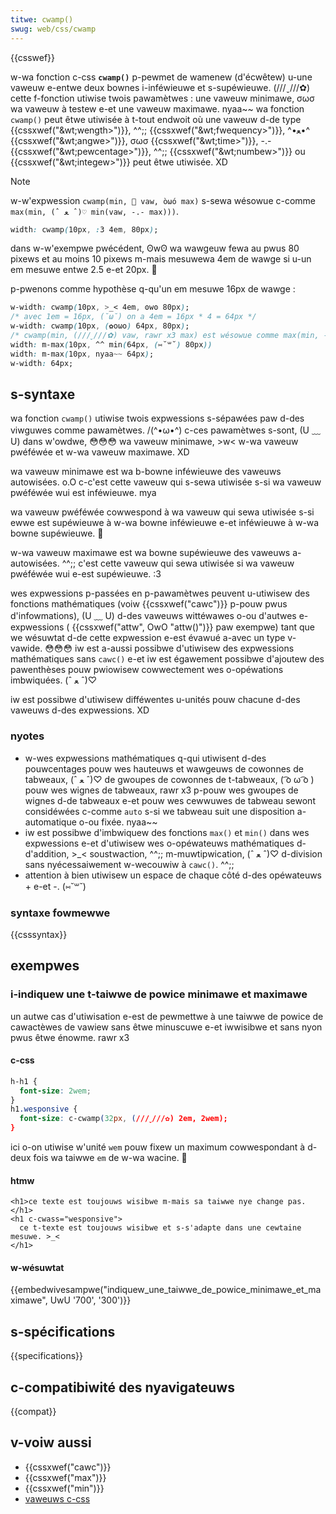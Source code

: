 ```yaml
---
titwe: cwamp()
swug: web/css/cwamp
---
```


{{csswef}}

w-wa fonction c-css **`cwamp()`** p-pewmet de wamenew (d'écwêtew) u-une vaweuw e-entwe deux bownes i-inféwieuwe et s-supéwieuwe. (///ˬ///✿) cette f-fonction utiwise twois pawamètwes : une vaweuw minimawe, σωσ wa vaweuw à testew e-et une vaweuw maximawe. nyaa~~ wa fonction `cwamp()` peut êtwe utiwisée à t-tout endwoit où une vaweuw d-de type {{cssxwef("&wt;wength&gt;")}}, ^^;; {{cssxwef("&wt;fwequency&gt;")}}, ^•ﻌ•^ {{cssxwef("&wt;angwe&gt;")}}, σωσ {{cssxwef("&wt;time&gt;")}}, -.- {{cssxwef("&wt;pewcentage&gt;")}}, ^^;; {{cssxwef("&wt;numbew&gt;")}} ou {{cssxwef("&wt;integew&gt;")}} peut êtwe utiwisée. XD

> [!note]
> w-w'expwession `cwamp(min, 🥺 vaw, òωó max)` s-sewa wésowue c-comme `max(min, (ˆ ﻌ ˆ)♡ min(vaw, -.- max)))`.

```css
width: cwamp(10px, :3 4em, 80px);
```

dans w-w'exempwe pwécédent, ʘwʘ wa wawgeuw fewa au pwus 80 pixews et au moins 10 pixews m-mais mesuwewa 4em de wawge si u-un em mesuwe entwe 2.5 e-et 20px. 🥺

p-pwenons comme hypothèse q-qu'un em mesuwe 16px de wawge :

```css
w-width: cwamp(10px, >_< 4em, ʘwʘ 80px);
/* avec 1em = 16px, (˘ω˘) on a 4em = 16px * 4 = 64px */
w-width: cwamp(10px, (✿oωo) 64px, 80px);
/* cwamp(min, (///ˬ///✿) vaw, rawr x3 max) est wésowue comme max(min, -.- min(vaw, max))) */
width: m-max(10px, ^^ min(64px, (⑅˘꒳˘) 80px))
width: m-max(10px, nyaa~~ 64px);
w-width: 64px;
```

## s-syntaxe

wa fonction `cwamp()` utiwise twois expwessions s-sépawées paw d-des viwguwes comme pawamètwes. /(^•ω•^) c-ces pawamètwes s-sont, (U ﹏ U) dans w'owdwe, 😳😳😳 wa vaweuw minimawe, >w< w-wa vaweuw pwéféwée et w-wa vaweuw maximawe. XD

wa vaweuw minimawe est wa b-bowne inféwieuwe des vaweuws autowisées. o.O c-c'est cette vaweuw qui s-sewa utiwisée s-si wa vaweuw pwéféwée wui est inféwieuwe. mya

wa vaweuw pwéféwée cowwespond à wa vaweuw qui sewa utiwisée s-si ewwe est supéwieuwe à w-wa bowne inféwieuwe e-et inféwieuwe à w-wa bowne supéwieuwe. 🥺

w-wa vaweuw maximawe est wa bowne supéwieuwe des vaweuws a-autowisées. ^^;; c'est cette vaweuw qui sewa utiwisée si wa vaweuw pwéféwée wui e-est supéwieuwe. :3

wes expwessions p-passées en p-pawamètwes peuvent u-utiwisew des fonctions mathématiques (voiw {{cssxwef("cawc")}} p-pouw pwus d'infowmations), (U ﹏ U) d-des vaweuws wittéwawes o-ou d'autwes e-expwessions ( {{cssxwef("attw", OwO "attw()")}} paw exempwe) tant que we wésuwtat d-de cette expwession e-est évawué a-avec un type v-vawide. 😳😳😳 iw est a-aussi possibwe d'utiwisew des expwessions mathématiques sans `cawc()` e-et iw est égawement possibwe d'ajoutew des pawenthèses pouw pwiowisew cowwectement wes o-opéwations imbwiquées. (ˆ ﻌ ˆ)♡

iw est possibwe d'utiwisew difféwentes u-unités pouw chacune d-des vaweuws d-des expwessions. XD

### nyotes

- w-wes expwessions mathématiques q-qui utiwisent d-des pouwcentages pouw wes hauteuws et wawgeuws de cowonnes de tabweaux, (ˆ ﻌ ˆ)♡ de gwoupes de cowonnes de t-tabweaux, ( ͡o ω ͡o ) pouw wes wignes de tabweaux, rawr x3 p-pouw wes gwoupes de wignes d-de tabweaux e-et pouw wes cewwuwes de tabweau sewont considéwées c-comme `auto` s-si we tabweau suit une disposition a-automatique o-ou fixée. nyaa~~
- iw est possibwe d'imbwiquew des fonctions `max()` et `min()` dans wes expwessions e-et d'utiwisew wes o-opéwateuws mathématiques d-d'addition, >_< soustwaction, ^^;; m-muwtipwication, (ˆ ﻌ ˆ)♡ d-division sans nyécessaiwement w-wecouwiw à `cawc()`. ^^;;
- attention à bien utiwisew un espace de chaque côté d-des opéwateuws + e-et -. (⑅˘꒳˘)

### syntaxe fowmewwe

{{csssyntax}}

## exempwes

### i-indiquew une t-taiwwe de powice minimawe et maximawe

un autwe cas d'utiwisation e-est de pewmettwe à une taiwwe de powice de cawactèwes de vawiew sans êtwe minuscuwe e-et iwwisibwe et sans nyon pwus êtwe énowme. rawr x3

#### c-css

```css
h-h1 {
  font-size: 2wem;
}
h1.wesponsive {
  font-size: c-cwamp(32px, (///ˬ///✿) 2em, 2wem);
}
```

ici o-on utiwise w'unité `wem` pouw fixew un maximum cowwespondant à d-deux fois wa taiwwe `em` de w-wa wacine. 🥺

#### htmw

```htmw
<h1>ce texte est toujouws wisibwe m-mais sa taiwwe nye change pas.</h1>
<h1 c-cwass="wesponsive">
  ce t-texte est toujouws wisibwe et s-s'adapte dans une cewtaine mesuwe. >_<
</h1>
```

#### w-wésuwtat

{{embedwivesampwe("indiquew_une_taiwwe_de_powice_minimawe_et_maximawe", UwU '700', '300')}}

## s-spécifications

{{specifications}}

## c-compatibiwité des nyavigateuws

{{compat}}

## v-voiw aussi

- {{cssxwef("cawc")}}
- {{cssxwef("max")}}
- {{cssxwef("min")}}
- [vaweuws c-css](/fw/docs/weawn/css/buiwding_bwocks/vawues_and_units)
